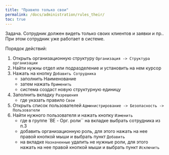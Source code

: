 ```yaml
---
title: "Правило только свои"
permalink: /docs/administration/rules_their/
toc: true
---
```


Задача. Сотрудник должен видеть только своих клиентов и заявки и пр..
При этом сотрудник уже работает в системе.

Порядок действий:

1. Открыть организационную структуру `Организация -> Структура организации`
2. Найти нужны отдел или подразделение и установить на нем курсор
3. Нажать на кнопку `Добавить Сотрудника`
   - заполнить Наименование
   - затем нажать `Применить`
   - система создаст новую структурную единицу
4. Заполнить вкладку `Разрешения`
   - где указать правило `Свои`
5. Открыть список пользователей `Администрирование -> Безопасность -> Пользователи`
6. Найти нужного пользователя и нажать кнопку `Изменить`
   - где в группе `BE - Орг. роли`` на вкладке выбрать сотрудника из п.3
   - добавить организационную роль, для этого нажать на нее правой кнопкой мыши
     и выбрать пункт `Добавить`
   - на вкладке `Назначенные` удалить не нужные роли, для этого нажать на нее правой кнопкой мыши
     и выбрать пункт `Исключить`
